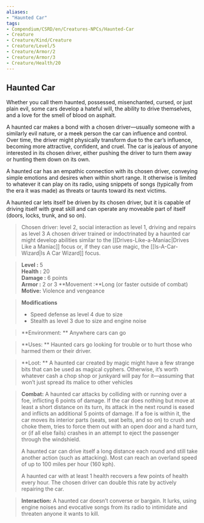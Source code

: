 ```yaml
---
aliases:
- "Haunted Car"
tags:
- Compendium/CSRD/en/Creatures-NPCs/Haunted-Car
- Creature
- Creature/Kind/Creature
- Creature/Level/5
- Creature/Armor/2
- Creature/Armor/3
- Creature/Health/20
---
```


  
## Haunted Car  
Whether you call them haunted, possessed, misenchanted, cursed, or just plain evil, some cars develop a hateful will, the ability to drive themselves, and a love for the smell of blood on asphalt. 

A haunted car makes a bond with a chosen driver—usually someone with a similarly evil nature, or a meek person the car can influence and control. Over time, the driver might physically transform due to the car’s influence, becoming more attractive, confident, and cruel. The car is jealous of anyone interested in its chosen driver, either pushing the driver to turn them away or hunting them down on its own. 

A haunted car has an empathic connection with its chosen driver, conveying simple emotions and desires when within short range. It otherwise is limited to whatever it can play on its radio, using snippets of songs (typically from the era it was made) as threats or taunts toward its next victims. 

A haunted car lets itself be driven by its chosen driver, but it is capable of driving itself with great skill and can operate any moveable part of itself (doors, locks, trunk, and so on).

>Chosen driver: level 2, social interaction as level 1, driving and repairs as level 3 A chosen driver trained or indoctrinated by a haunted car might develop abilities similar to the [[Drives-Like-a-Maniac|Drives Like a Maniac]] focus or, if they can use magic, the  [[Is-A-Car-Wizard|Is A Car Wizard]] focus.

  
> **Level :** 5  
> **Health :** 20  
> **Damage :** 6 points  
> **Armor :** 2 or 3 
> **Movement :**Long (or faster outside of combat) 
> **Motive:** Violence and vengeance  

> **Modifications**  
>- Speed defense as level 4 due to size 
>- Stealth as level 3 due to size and engine noise 

  
> **Environment: ** Anywhere cars can go 
 
> **Uses: ** Haunted cars go looking for trouble or to hurt those who harmed them or their driver. 

> **Loot: ** A haunted car created by magic might have a few strange bits that can be used as magical cyphers. Otherwise, it’s worth whatever cash a chop shop or junkyard will pay for it—assuming that won’t just spread its malice to other vehicles

> **Combat:** 
>A haunted car attacks by colliding with or running over a foe, inflicting 6 points of damage. If the car does nothing but move at least a short distance on its turn, its attack in the next round is eased and inflicts an additional 5 points of damage. If a foe is within it, the car moves its interior parts (seats, seat belts, and so on) to crush and choke them, tries to force them out with an open door and a hard turn, or (if all else fails) crashes in an attempt to eject the passenger through the windshield. 
>
>A haunted car can drive itself a long distance each round and still take another action (such as attacking). Most can reach an overland speed of up to 100 miles per hour (160 kph). 
>
>A haunted car with at least 1 health recovers a few points of health every hour. The chosen driver can double this rate by actively repairing the car. 


> **Interaction:** 
> A haunted car doesn’t converse or bargain. It lurks, using engine noises and evocative songs from its radio to intimidate and threaten anyone it wants to kill. 

